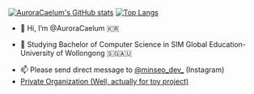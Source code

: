 [![AuroraCaelum's GitHub stats](https://github-readme-stats.vercel.app/api?username=AuroraCaelum)](https://github.com/anuraghazra/github-readme-stats)
[![Top Langs](https://github-readme-stats.vercel.app/api/top-langs/?username=AuroraCaelum&layout=compact)](https://github.com/anuraghazra/github-readme-stats)
- 👋 Hi, I’m @AuroraCaelum 🇰🇷
<!--- - 👀 I’m interested in --->
- 🌱 Studying Bachelor of Computer Science in SIM Global Education-University of Wollongong 🇸🇬🇦🇺
<!--- - 💞️ I’m looking to collaborate on ... --->
- 📫 Please send direct message to [@minseo_dev_](https://instagram.com/AuroraCaelum) (Instagram)
- [Private Organization (Well, actually for toy project)](https://github.com/YEJIN-DEV)

<!---
dev-by-david/dev-by-david is a ✨ special ✨ repository because its `README.md` (this file) appears on your GitHub profile.
You can click the Preview link to take a look at your changes.
--->
